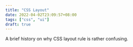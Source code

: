 ```yaml
---
title: "CSS Layout"
date: 2022-04-02T23:09:57+08:00
tags: ["css", "ui"]
draft: true
---
```


A brief history on why CSS layout rule is rather confusing.

<!--more-->
